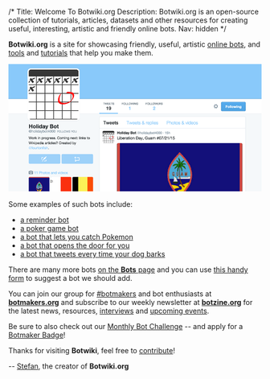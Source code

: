 /*
Title: Welcome To Botwiki.org
Description: Botwiki.org is an open-source collection of tutorials, articles, datasets and other resources for creating useful, interesting, artistic and friendly online bots.
Nav: hidden
*/


**Botwiki.org** is a site for showcasing friendly, useful, artistic [online bots](/bots/), and [tools](/resources/) and [tutorials](/tutorials/) that help you make them.


<p class="screenshot float-right">
  <a href="/bots/twitterbots/holidaybot4000">
    <img src="/content/bots/twitterbots/images/holidaybot4000.png">
  </a>
</p>

Some examples of such bots include:

- [a reminder bot](bots/twitterbots/mnemosynetron)
- [a poker game bot](bots/slackbots/slack-poker-bot)
- [a bot that lets you catch Pokemon](/bots/slackbots/slack-pokemon)
- [a bot that opens the door for you](bots/slackbots/doorbell-server)
- [a bot that tweets every time your dog barks](bots/twitterbots/OliverBarkBark)

There are many more bots [on the **Bots** page](bots/) and you can use [this handy form](https://botwiki.org/submit-your-bot) to suggest a bot we should add.

You can join our group for [#botmakers](https://twitter.com/search?q=%23botmakers) and bot enthusiasts at [**botmakers.org**](https://botmakers.org/) and subscribe to our weekly newsletter at [**botzine.org**](http://botzine.org/) for the latest news, resources, [interviews](/tag/interview/) and [upcoming events](/events/).

Be sure to also check out our [Monthly Bot Challenge](/monthly-bot-challenge/) -- and apply for a [Botmaker Badge](/botmaker-badges/)!

Thanks for visiting **Botwiki**, feel free to [contribute](https://github.com/botwiki/botwiki.org)!

-- [Stefan](/about/team#stefan), the creator of **Botwiki.org**

